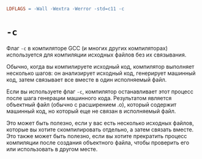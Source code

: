 
```Makefile
LDFLAGS = -Wall -Wextra -Werror -std=c11 -c
```

# `-c`

Флаг `-c` в компиляторе GCC (и многих других компиляторах) используется для компиляции исходных файлов без их связывания.

Обычно, когда вы компилируете исходный код, компилятор выполняет несколько шагов: он анализирует исходный код, генерирует машинный код, затем связывает все вместе в один исполняемый файл.

Если вы используете флаг `-c`, компилятор останавливает этот процесс после шага генерации машинного кода. Результатом является объектный файл (обычно с расширением .o), который содержит машинный код, но который еще не связан в исполняемый файл.

Это может быть полезно, если у вас есть несколько исходных файлов, которые вы хотите скомпилировать отдельно, а затем связать вместе. Это также может быть полезно, если вы хотите прекратить процесс компиляции после создания объектного файла, чтобы проверить его или использовать в другом месте.